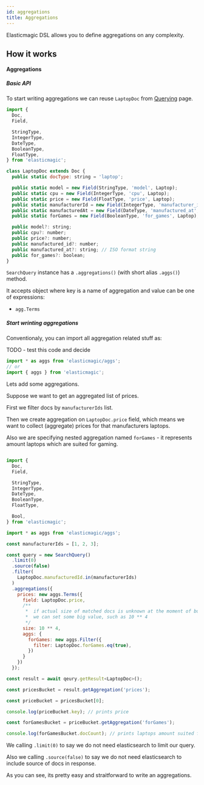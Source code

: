 ```yaml
---
id: aggregations
title: Aggregations
---
```


Elasticmagic DSL allows you to define aggregations on any complexity.

## How it works

#### Aggregations


##### Basic API

To start writing aggregations we can reuse `LaptopDoc` from [Querying](querying.md) page.

```javascript
import { 
  Doc, 
  Field,

  StringType,
  IntegerType,
  DateType,
  BooleanType,
  FloatType,
} from 'elasticmagic';

class LaptopDoc extends Doc {
  public static docType: string = 'laptop';

  public static model = new Field(StringType, 'model', Laptop);
  public static cpu = new Field(IntegerType, 'cpu', Laptop);
  public static price = new Field(FloatType, 'price', Laptop);
  public static manufacturerId = new Field(IntegerType, 'manufacturer_id', Laptop);
  public static manufacturedAt = new Field(DateType, 'manufactured_at', Laptop);
  public static forGames = new Field(BooleanType, 'for_games', Laptop);

  public model?: string;
  public cpu?: number;
  public price?: number;
  public manufactured_id?: number;
  public manufactured_at?: string; // ISO format string
  public for_games?: boolean;
} 
```

`SearchQuery` instance has a `.aggregations()` (with short alias `.aggs()`) method.

It accepts object where key is a name of aggregation and value can be one of expressions:

- `agg.Terms`


##### Start wrinting aggregations

Conventionaly, you can import all aggregation related stuff as:

TODO - test this code and decide

```javascript
import * as aggs from 'elasticmagic/aggs';
// or
import { aggs } from 'elasticmagic';
```

Lets add some aggregations. 

Suppose we want to get an aggregated list of prices.

First we filter docs by `manufacturerIds` list.

Then we create aggregation on `LaptopDoc.price` field, which means we want to collect (aggregate) prices for that manufacturers laptops.

Also we are specifying nested aggregation named `forGames` - it represents amount laptops which are suited for gaming.

```javascript

import { 
  Doc, 
  Field,

  StringType,
  IntegerType,
  DateType,
  BooleanType,
  FloatType,

  Bool,
} from 'elasticmagic';

import * as aggs from 'elasticmagic/aggs';

const manufacturerIds = [1, 2, 3];

const query = new SearchQuery()
  .limit(0)
  .source(false)
  .filter(
    LaptopDoc.manufacturedId.in(manufacturerIds)
  )
  .aggregations({
    prices: new aggs.Terms({
      field: LaptopDoc.price,
      /**
       *  if actual size of matched docs is unknown at the moment of building the query, 
       *  we can set some big value, such as 10 ** 4
       */
      size: 10 ** 4,  
      aggs: {
        forGames: new aggs.Filter({
          filter: LaptopDoc.forGames.eq(true),
        })
      }
    })
  });

const result = await qeury.getResult<LaptopDoc>();

const pricesBucket = result.getAggregation('prices');

const priceBucket = pricesBucket[0];

console.log(priceBucket.key); // prints price

const forGamesBucket = priceBucket.getAggregation('forGames');

console.log(forGamesBucket.docCount); // prints laptops amount suited for gaming

```

We calling `.limit(0)` to say we do not need elasticsearch to limit our query.  

Also we calling `.source(false)` to say we do not need elasticsearch to include source of docs in response.

As you can see, its pretty easy and straitforward to write an aggregations.

